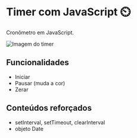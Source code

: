# Timer com JavaScript ⏲️
Cronômetro em JavaScript.

![Imagem do timer](https://user-images.githubusercontent.com/85965282/220153143-c1534cc3-4b34-43dc-8ac9-c3d719d1baa9.png)

## Funcionalidades
- Iniciar 
- Pausar (muda a cor)
- Zerar 

## Conteúdos reforçados
- setInterval, setTimeout, clearInterval
- objeto Date 
